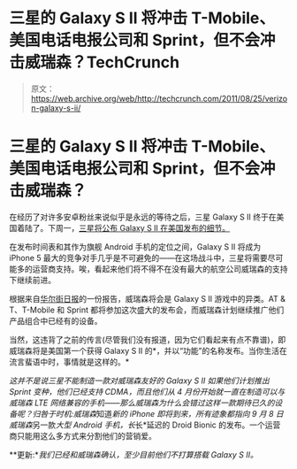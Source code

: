# 三星的 Galaxy S II 将冲击 T-Mobile、美国电话电报公司和 Sprint，但不会冲击威瑞森？TechCrunch

> 原文：<https://web.archive.org/web/http://techcrunch.com/2011/08/25/verizon-galaxy-s-ii/>

# 三星的 Galaxy S II 将冲击 T-Mobile、美国电话电报公司和 Sprint，但不会冲击威瑞森？

在经历了对许多安卓粉丝来说似乎是永远的等待之后，三星 Galaxy S II 终于在美国着陆了。下周一，[三星将公布 Galaxy S II 在美国发布的细节。](https://web.archive.org/web/20230203155809/https://techcrunch.com/2011/08/12/samsung-to-finally-debut-the-galaxy-s-ii-in-the-u-s-on-august-29th/)

在发布时间表和其作为旗舰 Android 手机的定位之间，Galaxy S II 将成为 iPhone 5 最大的竞争对手几乎是不可避免的——在这场战斗中，三星将需要尽可能多的运营商支持。唉，看起来他们将不得不在没有最大的航空公司威瑞森的支持下继续前进。

根据来自[华尔街日报](https://web.archive.org/web/20230203155809/http://online.wsj.com/article/SB10001424053111904875404576530522410660778.html)的一份报告，威瑞森将会是 Galaxy S II 游戏中的异类。AT & T、T-Mobile 和 Sprint 都将参加这次盛大的发布会，而威瑞森计划继续推广他们产品组合中已经有的设备。

当然，这违背了之前的传言(尽管我们没有报道，因为它们看起来有点不靠谱)，即威瑞森将是美国第一个获得 Galaxy S II 的*，并以“功能”的名称发布。当你生活在流言蜚语中时，事情就是这样的。*

 *这并不是说三星不能制造一款对威瑞森友好的 Galaxy S II 如果他们计划推出 Sprint 变种，他们已经支持 CDMA，而且他们从 4 月份开始就一直在制造可以与威瑞森 LTE 网络兼容的手机——那么威瑞森为什么会错过这样一款期待已久的设备呢？归咎于时机:威瑞森*知道*新的 iPhone 即将到来，所有迹象都指向 9 月 8 日威瑞森*另一款*大型 Android 手机，长*长*延迟的 Droid Bionic 的发布。一个运营商只能用这么多方式来分割他们的营销爱。

**更新:**我们已经和威瑞森确认，至少目前他们不打算搭载 Galaxy S II。*